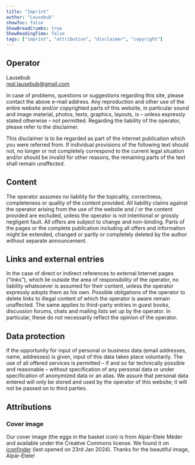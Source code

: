 ```yaml
---
title: "Imprint"
author: "Lausebub"
showToc: false
ShowBreadCrumbs: true
ShowReadingTime: false
tags: ["imprint", "attribution", "disclaimer", "copyright"]
---
```




## Operator

Lausebub \
real.lausebub@gmail.com

In case of problems, questions or suggestions regarding this site, please contact the above e-mail address. Any reproduction and other use of the entire website and/or copyrighted parts of this website, in particular sound and image material, photos, texts, graphics, layouts, is – unless expressly stated otherwise – not permitted. Regarding the liability of the operator, please refer to the disclaimer.

This disclaimer is to be regarded as part of the internet publication which you were referred from. If individual provisions of the following text should not, no longer or not completely correspond to the current legal situation and/or should be invalid for other reasons, the remaining parts of the text shall remain unaffected.

## Content

The operator assumes no liability for the topicality, correctness, completeness or quality of the content provided. All liability claims against the operator arising from the use of the website and / or the content provided are excluded, unless the operator is not intentional or grossly negligent fault. All offers are subject to change and non-binding. Parts of the pages or the complete publication including all offers and information might be extended, changed or partly or completely deleted by the author without separate announcement.

## Links and external entries

In the case of direct or indirect references to external Internet pages (“links”), which lie outside the area of responsibility of the operator, no liability whatsoever is assumed for their content, unless the operator expressly adopts them as his own. Possible obligations of the operator to delete links to illegal content of which the operator is aware remain unaffected. The same applies to third-party entries in guest books, discussion forums, chats and mailing lists set up by the operator. In particular, these do not necessarily reflect the opinion of the operator.

## Data protection

If the opportunity for input of personal or business data (email addresses, name, addresses) is given, input of this data takes place voluntarily. The use of all offered services is permitted – if and so far technically possible and reasonable – without specification of any personal data or under specification of anonymized data or an alias. We assure that personal data entered will only be stored and used by the operator of this website; it will not be passed on to third parties.

## Attributions

### Cover image

Our cover image (the eggs in the basket icon) is from Alpár-Etele Méder and available under the Creative Commons license. We found it on [iconfinder](https://www.iconfinder.com/icons/3032471/basket_easter_eggs_plate_icon) (last opened on 23rd Jan 2024). Thanks for the beautiful image, Alpár-Etele! 